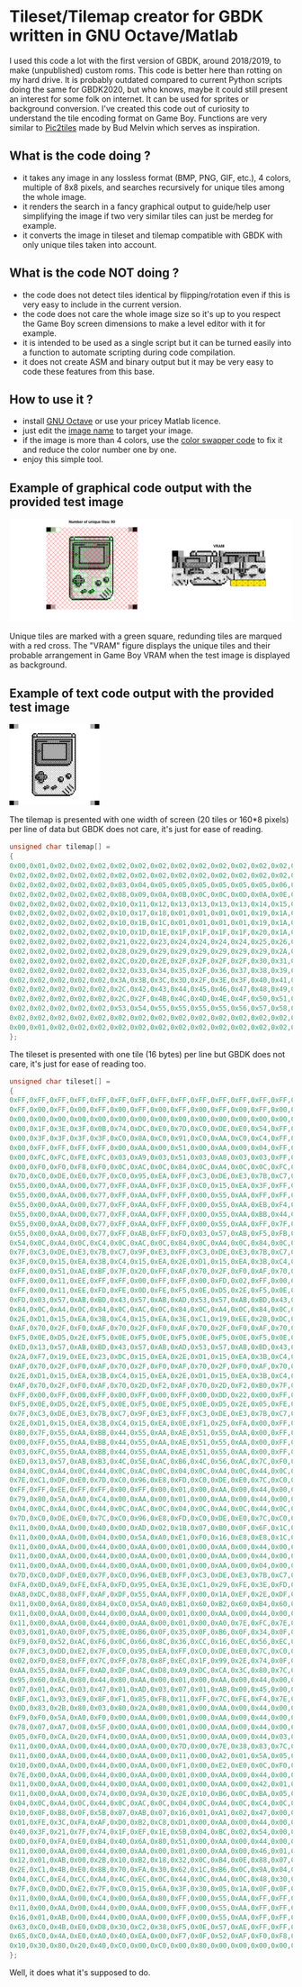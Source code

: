 # Tileset/Tilemap creator for GBDK written in GNU Octave/Matlab

I used this code a lot with the first version of GBDK, around 2018/2019, to make (unpublished) custom roms. This code is better here than rotting on my hard drive. It is probably outdated compared to current Python scripts doing the same for GBDK2020, but who knows, maybe it could still present an interest for some folk on internet. It can be used for sprites or background conversion. I've created this code out of curiosity to understand the tile encoding format on Game Boy. Functions are very similar to [Pic2tiles](http://www.budmelvin.com/dev/index.html) made by Bud Melvin which serves as inspiration.

## What is the code doing ?
- it takes any image in any lossless format (BMP, PNG, GIF, etc.), 4 colors, multiple of 8x8 pixels, and searches recursively for unique tiles among the whole image.
- it renders the search in a fancy graphical output to guide/help user simplifying the image if two very similar tiles can just be merdeg for example.
- it converts the image in tileset and tilemap compatible with GBDK with only unique tiles taken into account.

## What is the code NOT doing ?
- the code does not detect tiles identical by flipping/rotation even if this is very easy to include in the current version.
- the code does not care the whole image size so it's up to you respect the Game Boy screen dimensions to make a level editor with it for example.
- it is intended to be used as a single script but it can be turned easily into a function to automate scripting during code compilation.
- it does not create ASM and binary output but it may be very easy to code these features from this base.

## How to use it ?
- install [GNU Octave](https://octave.org/) or use your pricey Matlab licence.
- just edit the [image name](https://github.com/Raphael-Boichot/GNU-Octave-tileset-tilemap-creator-for-GBDK/blob/ca894bc3ff5463393935c4b1e606610a5f718c7b/Tile_creator_GBDK.m#L4) to target your image.
- if the image is more than 4 colors, use the [color swapper code](/Color_swapper.m) to fix it and reduce the color number one by one.
- enjoy this simple tool.

## Example of graphical code output with the provided test image
![](/Output.png)

Unique tiles are marked with a green square, redunding tiles are marqued with a red cross. The "VRAM" figure displays the unique tiles and their probable arrangement in Game Boy VRAM when the test image is displayed as background.

## Example of text code output with the provided test image

![](/Test_image.png)

The tilemap is presented with one width of screen (20 tiles or 160*8 pixels) per line of data but GBDK does not care, it's just for ease of reading.
```c
unsigned char tilemap[] =
{
0x00,0x01,0x02,0x02,0x02,0x02,0x02,0x02,0x02,0x02,0x02,0x02,0x02,0x02,0x02,0x02,0x02,0x02,0x01,0x00,
0x02,0x02,0x02,0x02,0x02,0x02,0x02,0x02,0x02,0x02,0x02,0x02,0x02,0x02,0x02,0x02,0x02,0x02,0x02,0x02,
0x02,0x02,0x02,0x02,0x02,0x03,0x04,0x05,0x05,0x05,0x05,0x05,0x05,0x06,0x07,0x02,0x02,0x02,0x02,0x02,
0x02,0x02,0x02,0x02,0x02,0x08,0x09,0x0A,0x0B,0x0C,0x0C,0x0D,0x0A,0x0E,0x0F,0x02,0x02,0x02,0x02,0x02,
0x02,0x02,0x02,0x02,0x02,0x10,0x11,0x12,0x13,0x13,0x13,0x13,0x14,0x15,0x16,0x02,0x02,0x02,0x02,0x02,
0x02,0x02,0x02,0x02,0x02,0x10,0x17,0x18,0x01,0x01,0x01,0x01,0x19,0x1A,0x16,0x02,0x02,0x02,0x02,0x02,
0x02,0x02,0x02,0x02,0x02,0x10,0x1B,0x1C,0x01,0x01,0x01,0x01,0x19,0x1A,0x16,0x02,0x02,0x02,0x02,0x02,
0x02,0x02,0x02,0x02,0x02,0x10,0x1D,0x1E,0x1F,0x1F,0x1F,0x1F,0x20,0x1A,0x16,0x02,0x02,0x02,0x02,0x02,
0x02,0x02,0x02,0x02,0x02,0x21,0x22,0x23,0x24,0x24,0x24,0x24,0x25,0x26,0x27,0x02,0x02,0x02,0x02,0x02,
0x02,0x02,0x02,0x02,0x02,0x28,0x29,0x29,0x29,0x29,0x29,0x29,0x29,0x2A,0x2B,0x02,0x02,0x02,0x02,0x02,
0x02,0x02,0x02,0x02,0x02,0x2C,0x2D,0x2E,0x2F,0x2F,0x2F,0x2F,0x30,0x31,0x2B,0x02,0x02,0x02,0x02,0x02,
0x02,0x02,0x02,0x02,0x02,0x32,0x33,0x34,0x35,0x2F,0x36,0x37,0x38,0x39,0x2B,0x02,0x02,0x02,0x02,0x02,
0x02,0x02,0x02,0x02,0x02,0x3A,0x3B,0x3C,0x3D,0x2F,0x3E,0x3F,0x40,0x41,0x2B,0x02,0x02,0x02,0x02,0x02,
0x02,0x02,0x02,0x02,0x02,0x2C,0x42,0x43,0x44,0x45,0x46,0x47,0x48,0x49,0x4A,0x02,0x02,0x02,0x02,0x02,
0x02,0x02,0x02,0x02,0x02,0x2C,0x2F,0x4B,0x4C,0x4D,0x4E,0x4F,0x50,0x51,0x52,0x02,0x02,0x02,0x02,0x02,
0x02,0x02,0x02,0x02,0x02,0x53,0x54,0x55,0x55,0x55,0x55,0x56,0x57,0x58,0x59,0x02,0x02,0x02,0x02,0x02,
0x02,0x02,0x02,0x02,0x02,0x02,0x02,0x02,0x02,0x02,0x02,0x02,0x02,0x02,0x02,0x02,0x02,0x02,0x02,0x02,
0x00,0x01,0x02,0x02,0x02,0x02,0x02,0x02,0x02,0x02,0x02,0x02,0x02,0x02,0x02,0x02,0x02,0x02,0x01,0x00
};
```

The tileset is presented with one tile (16 bytes) per line but GBDK does not care, it's just for ease of reading too.
```c
unsigned char tileset[] =
{
0xFF,0xFF,0xFF,0xFF,0xFF,0xFF,0xFF,0xFF,0xFF,0xFF,0xFF,0xFF,0xFF,0xFF,0xFF,0xFF,
0xFF,0x00,0xFF,0x00,0xFF,0x00,0xFF,0x00,0xFF,0x00,0xFF,0x00,0xFF,0x00,0xFF,0x00,
0x00,0x00,0x00,0x00,0x00,0x00,0x00,0x00,0x00,0x00,0x00,0x00,0x00,0x00,0x00,0x00,
0x00,0x1F,0x3E,0x3F,0x0B,0x74,0xDC,0xE0,0x7D,0xC0,0xDE,0xE0,0x54,0xFF,0xEA,0xFF,
0x00,0x3F,0x3F,0x3F,0x3F,0xC0,0x8A,0xC0,0x91,0xC0,0xAA,0xC0,0xC4,0xFF,0xAA,0xFF,
0x00,0xFF,0xFF,0xFF,0xFF,0x00,0xAA,0x00,0x51,0x00,0xAA,0x00,0x04,0xFF,0xAA,0xFF,
0x00,0xFC,0xFC,0xFE,0xFC,0x03,0xA9,0x03,0x51,0x03,0xA8,0x03,0x03,0xFF,0xAA,0xFF,
0x00,0xF0,0xF0,0xF8,0xF0,0x0C,0xAC,0x0C,0x84,0x0C,0xA4,0x0C,0x0C,0xFC,0xAC,0xFC,
0x7D,0xC0,0xDE,0xE0,0x7F,0xC0,0x95,0xEA,0xFF,0xC3,0xDE,0xE3,0x7B,0xC7,0x97,0xEB,
0x55,0x00,0xAA,0x00,0x77,0xFF,0xAA,0xFF,0x3F,0xC0,0x15,0xEA,0x3F,0xFF,0x2A,0xFF,
0x55,0x00,0xAA,0x00,0x77,0xFF,0xAA,0xFF,0xFF,0x00,0x55,0xAA,0xFF,0xFF,0xAA,0xFF,
0x55,0x00,0xAA,0x00,0x77,0xFF,0xAA,0xFF,0xFF,0x00,0x55,0xAA,0xEB,0xF4,0xB5,0xEA,
0x55,0x00,0xAA,0x00,0x77,0xFF,0xAA,0xFF,0xFF,0x00,0x55,0xAA,0xBB,0x44,0x55,0xAA,
0x55,0x00,0xAA,0x00,0x77,0xFF,0xAA,0xFF,0xFF,0x00,0x55,0xAA,0xFF,0x7F,0x2A,0xFF,
0x55,0x00,0xAA,0x00,0x77,0xFF,0xAB,0xFF,0xFD,0x03,0x57,0xAB,0xF5,0xFB,0xA7,0xFB,
0x54,0x0C,0xA4,0x0C,0xC4,0x0C,0xAC,0x0C,0x84,0x0C,0xA4,0x0C,0x84,0x0C,0xAC,0x0C,
0x7F,0xC3,0xDE,0xE3,0x7B,0xC7,0x9F,0xE3,0xFF,0xC3,0xDE,0xE3,0x7B,0xC7,0x97,0xEB,
0x3F,0xC0,0x15,0xEA,0x3B,0xC4,0x15,0xEA,0x2E,0xD1,0x15,0xEA,0x3B,0xC4,0x15,0xEA,
0xFF,0x00,0x51,0xAE,0xBF,0x7F,0x20,0xFF,0xAF,0x70,0x2F,0xF0,0xAF,0x70,0x67,0xB8,
0xFF,0x00,0x11,0xEE,0xFF,0xFF,0x00,0xFF,0xFF,0x00,0xFD,0x02,0xFF,0x00,0xFF,0x00,
0xFF,0x00,0x11,0xEE,0xFD,0xFE,0x0D,0xFE,0xF5,0x0E,0xD5,0x2E,0xF5,0x0E,0xF5,0x0E,
0xFD,0x03,0x57,0xAB,0xBD,0x43,0x57,0xAB,0xAD,0x53,0x57,0xAB,0xBD,0x43,0x57,0xAB,
0x84,0x0C,0xA4,0x0C,0x84,0x0C,0xAC,0x0C,0x84,0x0C,0xA4,0x0C,0x84,0x0C,0xAC,0x0C,
0x2E,0xD1,0x15,0xEA,0x3B,0xC4,0x15,0xEA,0x3E,0xC1,0x19,0xEE,0x2B,0xDC,0x22,0xFF,
0xAF,0x70,0x2F,0xF0,0xAF,0x70,0x2F,0xF0,0xAF,0x70,0x2F,0xF0,0xAF,0x70,0x27,0xF8,
0xF5,0x0E,0xD5,0x2E,0xF5,0x0E,0xF5,0x0E,0xF5,0x0E,0xF5,0x0E,0xF5,0x0E,0xF5,0x0E,
0xED,0x13,0x57,0xAB,0xBD,0x43,0x57,0xAB,0xAD,0x53,0x57,0xAB,0xBD,0x43,0x57,0xAB,
0x2A,0xF7,0x19,0xEE,0x23,0xDC,0x15,0xEA,0x2E,0xD1,0x15,0xEA,0x3B,0xC4,0x15,0xEA,
0xAF,0x70,0x2F,0xF0,0xAF,0x70,0x2F,0xF0,0xAF,0x70,0x2F,0xF0,0xAF,0x70,0x67,0xB8,
0x2E,0xD1,0x15,0xEA,0x3B,0xC4,0x15,0xEA,0x2E,0xD1,0x15,0xEA,0x3B,0xC4,0x15,0xEA,
0xAF,0x70,0x2F,0xF0,0xAF,0x70,0x2D,0xF2,0xAF,0x70,0x2D,0xF2,0xB0,0x7F,0x3F,0xFF,
0xFF,0x00,0xFF,0x00,0xFF,0x00,0xFF,0x00,0xFF,0x00,0xDD,0x22,0x00,0xFF,0xFF,0xFF,
0xF5,0x0E,0xD5,0x2E,0xF5,0x0E,0xF5,0x0E,0xF5,0x0E,0xD5,0x2E,0x05,0xFE,0xFD,0xFE,
0x7F,0xC3,0xDE,0xE3,0x7B,0xC7,0x9F,0xE3,0xFF,0xC3,0xDE,0xE3,0x7B,0xC7,0x96,0xEB,
0x2E,0xD1,0x15,0xEA,0x3B,0xC4,0x15,0xEA,0x0E,0xF1,0x25,0xFA,0x00,0xFF,0x00,0xFF,
0x80,0x7F,0x55,0xAA,0xBB,0x44,0x55,0xAA,0xAE,0x51,0x55,0xAA,0x00,0xFF,0x00,0xFF,
0x00,0xFF,0x55,0xAA,0xBB,0x44,0x55,0xAA,0xAE,0x51,0x55,0xAA,0x00,0xFF,0x00,0xFF,
0x03,0xFC,0x55,0xAA,0xBB,0x44,0x55,0xAA,0xAE,0x51,0x55,0xAA,0x00,0xFF,0x00,0xFF,
0xED,0x13,0x57,0xAB,0xB3,0x4C,0x5E,0xAC,0xB6,0x4C,0x56,0xAC,0x7C,0xF0,0xFA,0xF0,
0x84,0x0C,0xA4,0x0C,0x44,0x0C,0xAC,0x0C,0x04,0x0C,0xA4,0x0C,0x44,0x0C,0xAC,0x0C,
0x7E,0xC1,0xDF,0xE0,0x7D,0xC0,0x96,0xE8,0xFD,0xC0,0xDE,0xE0,0x7C,0xC0,0x96,0xE8,
0xFF,0xFF,0xEE,0xFF,0xFF,0x00,0xFF,0x00,0x01,0x00,0xAA,0x00,0x44,0x00,0xAA,0x00,
0x79,0x80,0x5A,0xA0,0xC4,0x00,0xAA,0x00,0x01,0x00,0xAA,0x00,0x44,0x00,0xAA,0x00,
0x04,0x0C,0xA4,0x0C,0x44,0x0C,0xAC,0x0C,0x04,0x0C,0xA4,0x0C,0x44,0x0C,0xAC,0x0C,
0x7D,0xC0,0xDE,0xE0,0x7C,0xC0,0x96,0xE8,0xFD,0xC0,0xDE,0xE0,0x7C,0xC0,0x96,0xE8,
0x11,0x00,0xAA,0x00,0x40,0x00,0xAD,0x02,0x1B,0x07,0xB0,0x0F,0x6F,0x1C,0xF9,0x0E,
0x11,0x00,0xAA,0x00,0x04,0x00,0x5A,0xA0,0xE1,0xF0,0x16,0xE8,0xE8,0x1C,0x8C,0xF8,
0x11,0x00,0xAA,0x00,0x44,0x00,0xAA,0x00,0x01,0x00,0xAA,0x00,0x44,0x00,0xAA,0x00,
0x11,0x00,0xAA,0x00,0x44,0x00,0xAA,0x00,0x01,0x00,0xAA,0x00,0x44,0x00,0xAA,0x01,
0x11,0x00,0xAA,0x00,0x44,0x00,0xAA,0x00,0x01,0x00,0xAA,0x00,0x04,0x00,0x0A,0xF0,
0x7D,0xC0,0xDF,0xE0,0x7F,0xC0,0x96,0xEB,0xFF,0xC3,0xDE,0xE3,0x7B,0xC7,0x97,0xEB,
0xFA,0x0D,0xA9,0xFE,0xFA,0xFD,0x95,0xEA,0x3E,0xC1,0x29,0xFE,0x3E,0xFD,0x09,0xFE,
0xA8,0xDC,0x88,0xFF,0xAF,0xDF,0x55,0xAA,0xFF,0x00,0x1A,0xEF,0x2E,0xDF,0x55,0xAA,
0x11,0x00,0x6A,0x80,0x84,0xC0,0x5A,0xA0,0xB1,0x60,0xB2,0x60,0xB4,0x60,0x3A,0xE0,
0x11,0x00,0xAA,0x00,0x44,0x00,0xAA,0x00,0x01,0x00,0xAA,0x00,0x44,0x00,0xAC,0x03,
0x11,0x00,0xAA,0x00,0x44,0x00,0xAA,0x00,0x01,0x00,0xA0,0x7E,0xFC,0x7E,0x5E,0xA1,
0x03,0x01,0xA0,0x0F,0x75,0x0E,0xB6,0x0F,0x35,0x0F,0xB6,0x0F,0x34,0x0F,0x2D,0x83,
0xF9,0xF0,0x52,0xAC,0xF6,0x0C,0x66,0x8C,0x36,0xCC,0x16,0xEC,0x56,0xEC,0xA2,0xF8,
0x7F,0xC3,0xDD,0xE2,0x7F,0xC0,0x95,0xEA,0xFF,0xC0,0xDE,0xE0,0x7C,0xC0,0x96,0xE8,
0x02,0xFD,0xE8,0xFF,0x7C,0xFF,0x78,0x8F,0xEC,0x1F,0x99,0x2E,0x74,0x0F,0x9F,0x23,
0xAA,0x55,0x8A,0xFF,0xAD,0xDF,0xAC,0xD8,0xA9,0xDC,0xCA,0x3C,0x80,0x7C,0xF2,0xE0,
0x95,0x60,0xEA,0x80,0x44,0x80,0xAA,0x00,0x01,0x00,0xAA,0x00,0x44,0x00,0xAA,0x00,
0x07,0x01,0xAC,0x03,0x47,0x01,0xAD,0x03,0x07,0x01,0xAB,0x00,0x45,0x00,0xAA,0x00,
0xBF,0xC1,0x93,0xE9,0x8F,0xF1,0x85,0xFB,0x11,0xFF,0x7C,0xFE,0xF4,0x7E,0xFE,0x00,
0x0D,0x83,0x2B,0x80,0x03,0x80,0x2A,0x80,0x81,0x00,0xAA,0x00,0x44,0x00,0xAA,0x00,
0xF9,0xF0,0x5A,0xA0,0xF0,0x00,0xAA,0x00,0x01,0x00,0xAA,0x00,0x44,0x00,0xAA,0x00,
0x78,0x07,0xA7,0x08,0x5F,0x00,0xAA,0x00,0x01,0x00,0xAA,0x00,0x44,0x00,0xAA,0x00,
0x05,0xF0,0xCA,0x20,0xF4,0x00,0xAA,0x00,0x51,0x00,0xAA,0x00,0x44,0x03,0xA7,0x03,
0x11,0x00,0xAA,0x00,0x44,0x00,0xAA,0x00,0x7D,0x00,0x7E,0x38,0x83,0x7C,0xBB,0xC6,
0x11,0x00,0xAA,0x00,0x44,0x00,0xAA,0x00,0x11,0x00,0xA2,0x01,0x5A,0x05,0x8F,0x1E,
0x10,0x00,0xAA,0x00,0x44,0x00,0xAA,0x00,0xF1,0x00,0xE2,0xE0,0x0C,0xF0,0xDA,0x38,
0x7E,0x00,0xAA,0x00,0x44,0x00,0xAA,0x00,0x01,0x00,0xAA,0x00,0x44,0x00,0xAA,0x00,
0x11,0x00,0xAA,0x00,0x44,0x00,0xAA,0x00,0x01,0x00,0xAA,0x00,0x42,0x01,0xA9,0x03,
0x11,0x00,0xAA,0x00,0x74,0x00,0x9A,0x30,0x2E,0x10,0xB6,0x0C,0xBA,0x05,0x2F,0x83,
0x04,0x0C,0xA4,0x0C,0x44,0x0C,0xAC,0x0C,0x04,0x0C,0xA4,0x0C,0xC4,0x0C,0xAC,0x0C,
0x10,0x0F,0xB8,0x0F,0x5B,0x07,0xAB,0x07,0x16,0x01,0xA1,0x02,0x47,0x00,0xAA,0x00,
0x01,0xFE,0x3C,0xFA,0xAF,0xD0,0xB2,0xC8,0xD1,0x00,0xAA,0x00,0x44,0x00,0xAA,0x00,
0x40,0x3F,0x21,0x7F,0x74,0x1F,0xEF,0x1E,0x5B,0x04,0xBC,0x02,0x54,0x00,0xAA,0x00,
0x0D,0xF0,0xFA,0xE0,0xB4,0x40,0x6A,0x80,0x51,0x00,0xAA,0x00,0x44,0x00,0xAA,0x00,
0x11,0x00,0xAA,0x00,0x44,0x00,0xAA,0x00,0x01,0x00,0xAA,0x00,0x46,0x01,0xAD,0x03,
0x12,0x01,0xAB,0x00,0x2B,0x10,0xB2,0x18,0x32,0x0C,0xB4,0x0E,0x88,0x07,0x2D,0x83,
0x2E,0xC1,0x4B,0xE0,0x8B,0x70,0xFA,0x30,0x62,0x1C,0xB6,0x0C,0x9A,0x04,0x2E,0x80,
0x04,0xCC,0xE4,0xCC,0xA4,0x4C,0xEC,0x0C,0x44,0x0C,0xA4,0x0C,0x48,0x30,0x90,0x30,
0x7F,0xC0,0xDD,0xE2,0x7F,0xC0,0x15,0x6A,0x3F,0x30,0x05,0x1A,0x0F,0x0F,0x02,0x07,
0x11,0x00,0xAA,0x00,0xC4,0x00,0x6A,0x80,0xFF,0x00,0x55,0xAA,0xFF,0xFF,0xAA,0xFF,
0x11,0x00,0xAA,0x00,0x44,0x00,0xAA,0x00,0xFF,0x00,0x55,0xAA,0xFF,0xFF,0xAA,0xFF,
0x16,0x01,0xAB,0x00,0x44,0x00,0xAA,0x00,0xFF,0x00,0x55,0xAA,0xFF,0xFF,0xAA,0xFF,
0x63,0xC0,0x4B,0xE0,0xD8,0x30,0xC2,0x38,0xF5,0x0E,0x57,0xAE,0xFF,0xFF,0xAA,0xFF,
0x65,0xC0,0x4A,0xE0,0xA0,0x40,0xEA,0x00,0xF7,0x0F,0x52,0xAF,0xF0,0xF8,0xA0,0xF0,
0x10,0x30,0x80,0x20,0x40,0xC0,0x00,0xC0,0x00,0x80,0x00,0x00,0x00,0x00,0x00,0x00
};
```

Well, it does what it's supposed to do. 
